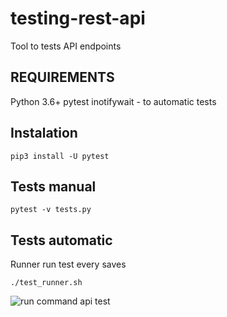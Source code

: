 # testing-rest-api
Tool to tests API endpoints 

REQUIREMENTS
------------
Python 3.6+
pytest
inotifywait - to automatic tests


Instalation
---------------
```
pip3 install -U pytest
```

Tests manual
---------------
```
pytest -v tests.py
```

Tests automatic
---------------
Runner run test every saves
```
./test_runner.sh
```

![run command api test](https://pceuropa.net/blog/wp-content/uploads/2018/12/test-api.png "Terminal example")
